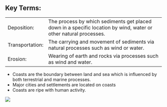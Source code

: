 
## Key Terms:

|   |   |
|---|---|
|Deposition:|The process by which sediments get placed down in a specific location by wind, water or other natural processes.|
|Transportation:|The carrying and movement of sediments via natural processes such as wind or water.|
|Erosion:|Wearing of earth and rocks via processes such as wind and water.|

- Coasts are the boundary between land and sea which is influenced by both terrestrial and marine processes.
- Major cities and settlements are located on coasts
- Coasts are ripe with human activity.
    
**![](https://lh3.googleusercontent.com/uyDPst3ADKi1ZQ6cvkpjy-1bChh40nIRumI9j4jE4GK11osYuADNq-XgLwLDInz1ukCf7aWLlnYkjQ1YoaQwcOYitVb3_zXlDxp3tXzh4_wtWN7n4bItHVXAmwAnAusHfU13dX8CdA0c5wO1mdmCkA)**



